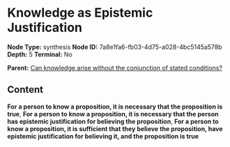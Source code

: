 # Knowledge as Epistemic Justification

**Node Type:** synthesis
**Node ID:** 7a8e1fa6-fb03-4d75-a028-4bc5145a578b
**Depth:** 5
**Terminal:** No

**Parent:** [Can knowledge arise without the conjunction of stated conditions?](can-knowledge-arise-without-the-conjunction-of-stated-conditions-antithesis-e6748ed3-9a06-4af0-9da0-b090393a175d.md)

## Content

**For a person to know a proposition, it is necessary that the proposition is true**, **For a person to know a proposition, it is necessary that the person has epistemic justification for believing the proposition**, **For a person to know a proposition, it is sufficient that they believe the proposition, have epistemic justification for believing it, and the proposition is true**
